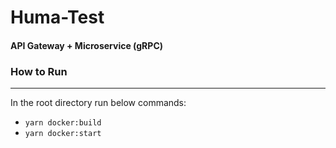 # Huma-Test
                  
#### API Gateway + Microservice (gRPC)
### How to Run

---

In the root directory run below commands:       

- `yarn docker:build` 
- `yarn docker:start`

